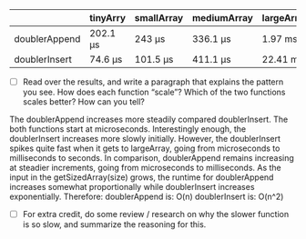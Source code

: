 
|               | tinyArry | smallArray | mediumArray | largeArray | extraLargeArray |
|---------------|----------|------------|-------------|------------|-----------------|
| doublerAppend | 202.1 μs | 243 μs     | 336.1 μs    | 1.97 ms    | 8.0312 ms       |
| doublerInsert | 74.6 μs  | 101.5 μs   | 411.1 μs    | 22.41 ms   | 1.8972088 s     |



- [ ]  Read over the results, and write a paragraph that explains the pattern you see. How does each function “scale”? Which of the two functions scales better? How can you tell?

The doublerAppend increases more steadily compared doublerInsert. The both functions start at microseconds. Interestingly enough, the doublerInsert increases more slowly initially. However, the doublerInsert spikes quite fast when it gets to largeArray, going from microseconds to milliseconds to seconds. In comparison, doublerAppend remains increasing at steadier increments, going from microseconds to milliseconds. As the input in the getSizedArray(size) grows, the runtime for doublerAppend increases somewhat proportionally while doublerInsert increases exponentially. Therefore: 
doublerAppend is: O(n)
doublerInsert is: O(n^2)


- [ ]  For extra credit, do some review / research on why the slower function is so slow, and summarize the reasoning for this.